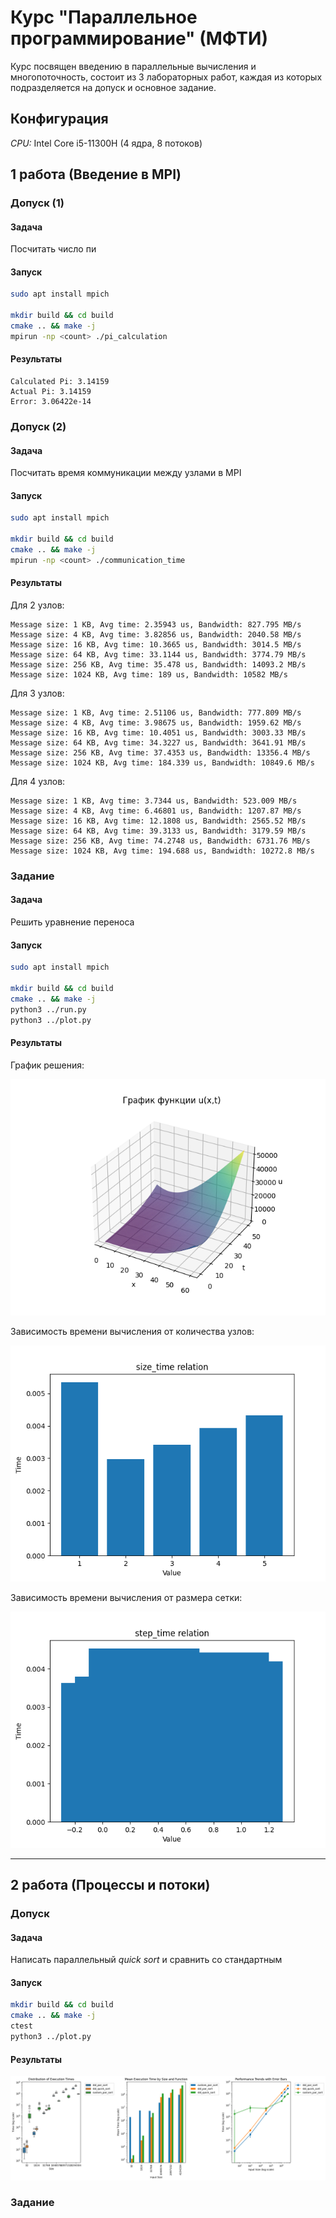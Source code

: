 # Курс "Параллельное программирование" (МФТИ)

Курс посвящен введению в параллельные вычисления и многопоточность, состоит из 3 лабораторных работ, каждая из которых подразделяется на допуск и основное задание.

## Конфигурация

*CPU:* Intel Core i5-11300H (4 ядра, 8 потоков)

## 1 работа (Введение в MPI)

### Допуск (1)

#### Задача

Посчитать число пи

#### Запуск

```bash
sudo apt install mpich

mkdir build && cd build
cmake .. && make -j
mpirun -np <count> ./pi_calculation
```

#### Результаты

```
Calculated Pi: 3.14159
Actual Pi: 3.14159
Error: 3.06422e-14
```

### Допуск (2)

#### Задача

Посчитать время коммуникации между узлами в MPI

#### Запуск

```bash
sudo apt install mpich

mkdir build && cd build
cmake .. && make -j
mpirun -np <count> ./communication_time
```

#### Результаты

Для 2 узлов:

```
Message size: 1 KB, Avg time: 2.35943 us, Bandwidth: 827.795 MB/s
Message size: 4 KB, Avg time: 3.82856 us, Bandwidth: 2040.58 MB/s
Message size: 16 KB, Avg time: 10.3665 us, Bandwidth: 3014.5 MB/s
Message size: 64 KB, Avg time: 33.1144 us, Bandwidth: 3774.79 MB/s
Message size: 256 KB, Avg time: 35.478 us, Bandwidth: 14093.2 MB/s
Message size: 1024 KB, Avg time: 189 us, Bandwidth: 10582 MB/s
```

Для 3 узлов:

```
Message size: 1 KB, Avg time: 2.51106 us, Bandwidth: 777.809 MB/s
Message size: 4 KB, Avg time: 3.98675 us, Bandwidth: 1959.62 MB/s
Message size: 16 KB, Avg time: 10.4051 us, Bandwidth: 3003.33 MB/s
Message size: 64 KB, Avg time: 34.3227 us, Bandwidth: 3641.91 MB/s
Message size: 256 KB, Avg time: 37.4353 us, Bandwidth: 13356.4 MB/s
Message size: 1024 KB, Avg time: 184.339 us, Bandwidth: 10849.6 MB/s
```

Для 4 узлов:

```
Message size: 1 KB, Avg time: 3.7344 us, Bandwidth: 523.009 MB/s
Message size: 4 KB, Avg time: 6.46801 us, Bandwidth: 1207.87 MB/s
Message size: 16 KB, Avg time: 12.1808 us, Bandwidth: 2565.52 MB/s
Message size: 64 KB, Avg time: 39.3133 us, Bandwidth: 3179.59 MB/s
Message size: 256 KB, Avg time: 74.2748 us, Bandwidth: 6731.76 MB/s
Message size: 1024 KB, Avg time: 194.688 us, Bandwidth: 10272.8 MB/s
```

### Задание

#### Задача

Решить уравнение переноса

#### Запуск

```bash
sudo apt install mpich

mkdir build && cd build
cmake .. && make -j
python3 ../run.py
python3 ../plot.py
```

#### Результаты

График решения:

![solution](assets/Lab1/solution.png "Решение")

Зависимость времени вычисления от количества узлов:

![size_time](assets/Lab1/size_time.png "Время вычисления от количества узлов")

Зависимость времени вычисления от размера сетки:

![step_time](assets/Lab1/step_time.png "Время вычисления от размера сетки")

---

## 2 работа (Процессы и потоки)

### Допуск

#### Задача

Написать параллельный *quick sort* и сравнить со стандартным

#### Запуск

```bash
mkdir build && cd build
cmake .. && make -j
ctest
python3 ../plot.py
```

#### Результаты

![perfomance](assets/Lab2/sorting_performance_comparison.png "Производительность")

### Задание